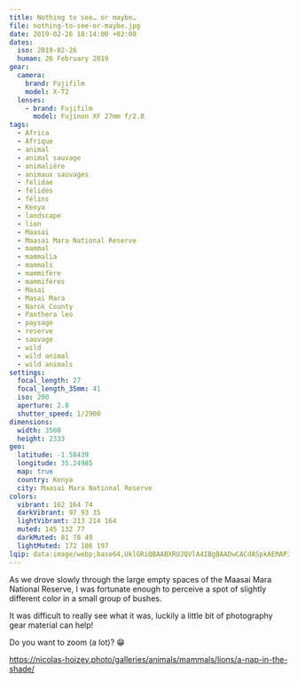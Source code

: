 ```yaml
---
title: Nothing to see… or maybe…
file: nothing-to-see-or-maybe.jpg
date: 2019-02-26 18:14:00 +02:00
dates:
  iso: 2019-02-26
  human: 26 February 2019
gear:
  camera:
    brand: Fujifilm
    model: X-T2
  lenses:
    - brand: Fujifilm
      model: Fujinon XF 27mm f/2.8
tags:
  - Africa
  - Afrique
  - animal
  - animal sauvage
  - animalière
  - animaux sauvages
  - felidae
  - félidés
  - félins
  - Kenya
  - landscape
  - lion
  - Maasai
  - Maasai Mara National Reserve
  - mammal
  - mammalia
  - mammals
  - mammifère
  - mammifères
  - Masai
  - Masai Mara
  - Narok County
  - Panthera leo
  - paysage
  - reserve
  - sauvage
  - wild
  - wild animal
  - wild animals
settings:
  focal_length: 27
  focal_length_35mm: 41
  iso: 200
  aperture: 2.8
  shutter_speed: 1/2900
dimensions:
  width: 3500
  height: 2333
geo:
  latitude: -1.58439
  longitude: 35.24985
  map: true
  country: Kenya
  city: Maasai Mara National Reserve
colors:
  vibrant: 162 164 74
  darkVibrant: 97 93 35
  lightVibrant: 213 214 164
  muted: 145 132 77
  darkMuted: 81 78 49
  lightMuted: 172 186 197
lqip: data:image/webp;base64,UklGRiQBAABXRUJQVlA4IBgBAADwCACdASpkAEMAP3GmxVk/v6iqL5abi/AuCWVt2YAFMgFhdTozrClCQ8j0d4pBZwgxBENJb2gq4w+H19AARitnV60r70jVxjcbRq61CYnygAD+5rCZwKA7p8G2QhaNLc/Iy1Ap7TOMWZ60f73a8JaKTrGGstaXIAum5NkdOrr9z/prW3cuOoJbB19dX3cGrBnKe0jNBAk9zm3eH2WeIwd9WdobSd5yptT172E0vYzX91as0cCyURu8eDDwWwJl1iFrfh+ZECBqOv2dnHlEI0dKtQ6tUZP7OIy9RPWk+H+Bv8HlJWzHKQXFA4REsNd1vQXSNQTxKbbrE449QjLAFIvv4GiHegBkFwiPXTgxXA4Lgv82Wn9IQAAA
---
```


As we drove slowly through the large empty spaces of the Maasai Mara National Reserve, I was fortunate enough to perceive a spot of slightly different color in a small group of bushes.

It was difficult to really see what it was, luckily a little bit of photography gear material can help!

Do you want to zoom (a lot)? 😁

https://nicolas-hoizey.photo/galleries/animals/mammals/lions/a-nap-in-the-shade/
